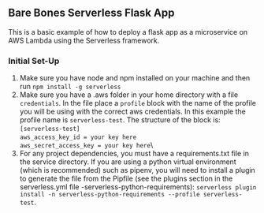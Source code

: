## Bare Bones Serverless Flask App

This is a basic example of how to deploy a flask app as a microservice on AWS Lambda using the Serverless framework.

### Initial Set-Up

1. Make sure you have node and npm installed on your machine and then run `npm install -g serverless`
2. Make sure you have a .aws folder in your home directory with a file `credentials`. In the file place a `profile`
block with the name of the profile you will be using with the correct aws credentials. In this example the profile name is `serverless-test`.
The structure of the block is:\
`[serverless-test]`\
`aws_access_key_id = your key here`\
`aws_secret_access_key = your key here`\
3. For any project dependencies, you must have a requirements.txt file in the service directory. 
If you are using a python virtual environment (which is recommended) such as pipenv, you will need to install a plugin to
generate the file from the Pipfile (see the plugins section in the serverless.yml file -serverless-python-requirements):
`serverless plugin install -n serverless-python-requirements --profile serverless-test`. 

